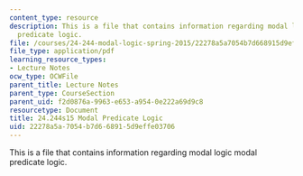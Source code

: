 ```yaml
---
content_type: resource
description: This is a file that contains information regarding modal logic modal
  predicate logic.
file: /courses/24-244-modal-logic-spring-2015/22278a5a7054b7d668915d9effe03706_MIT24_244S15_Predicate.pdf
file_type: application/pdf
learning_resource_types:
- Lecture Notes
ocw_type: OCWFile
parent_title: Lecture Notes
parent_type: CourseSection
parent_uid: f2d0876a-9963-e653-a954-0e222a69d9c8
resourcetype: Document
title: 24.244s15 Modal Predicate Logic
uid: 22278a5a-7054-b7d6-6891-5d9effe03706
---
```

This is a file that contains information regarding modal logic modal predicate logic.

